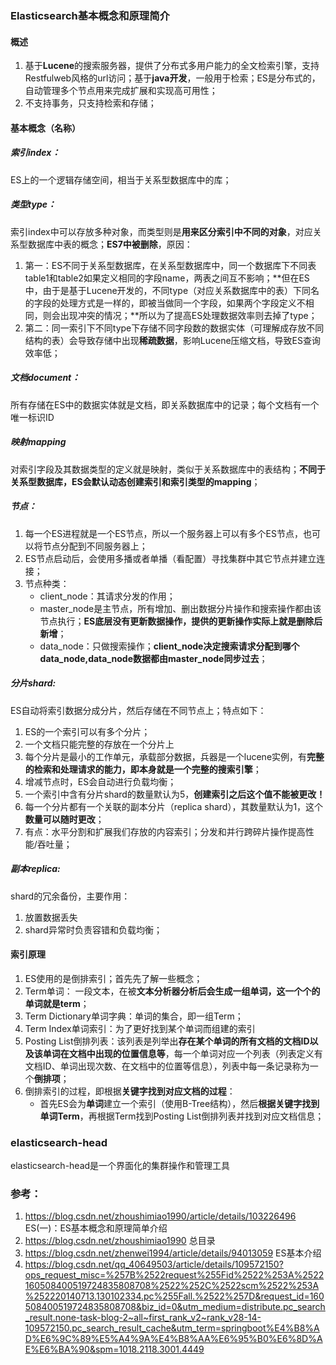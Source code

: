 ### Elasticsearch基本概念和原理简介
#### 概述
1. 基于**Lucene**的搜索服务器，提供了分布式多用户能力的全文检索引擎，支持Restfulweb风格的url访问；基于**java开发**，一般用于检索；ES是分布式的，自动管理多个节点用来完成扩展和实现高可用性；
2. 不支持事务，只支持检索和存储；
#### 基本概念（名称）
##### 索引index：
   ES上的一个逻辑存储空间，相当于关系型数据库中的库；

##### 类型type：
索引index中可以存放多种对象，而类型则是**用来区分索引中不同的对象**，对应关系型数据库中表的概念；**ES7中被删除**，原因：
   1. 第一：ES不同于关系型数据库，在关系型数据库中，同一个数据库下不同表table1和table2如果定义相同的字段name，两表之间互不影响；**但在ES中，由于是基于Lucene开发的，不同type（对应关系数据库中的表）下同名的字段的处理方式是一样的，即被当做同一个字段，如果两个字段定义不相同，则会出现冲突的情况；**所以为了提高ES处理数据效率则去掉了type；
   2. 第二：同一索引下不同type下存储不同字段数的数据实体（可理解成存放不同结构的表）会导致存储中出现**稀疏数据**，影响Lucene压缩文档，导致ES查询效率低；

##### 文档document：
所有存储在ES中的数据实体就是文档，即关系数据库中的记录；每个文档有一个唯一标识ID

##### 映射mapping
对索引字段及其数据类型的定义就是映射，类似于关系数据库中的表结构；**不同于关系型数据库，ES会默认动态创建索引和索引类型的mapping**；

##### 节点：
1. 每一个ES进程就是一个ES节点，所以一个服务器上可以有多个ES节点，也可以将节点分配到不同服务器上；
2. ES节点启动后，会使用多播或者单播（看配置）寻找集群中其它节点并建立连接；
3. 节点种类：
   * client_node：其请求分发的作用；
   * master_node是主节点，所有增加、删出数据分片操作和搜索操作都由该节点执行；**ES底层没有更新数据操作，提供的更新操作实际上就是删除后新增**；
   * data_node：只做搜索操作；**client_node决定搜索请求分配到哪个data_node,data_node数据都由master_node同步过去**；

##### 分片shard:
ES自动将索引数据分成分片，然后存储在不同节点上；特点如下：
   1. ES的一个索引可以有多个分片；
   2. 一个文档只能完整的存放在一个分片上
   3. 每个分片是最小的工作单元，承载部分数据，兵器是一个lucene实例，有**完整的检索和处理请求的能力，即本身就是一个完整的搜索引擎**；
   4. 增减节点时，ES会自动进行负载均衡；
   5. 一个索引中含有分片shard的数量默认为5，**创建索引之后这个值不能被更改！**
   6. 每一个分片都有一个关联的副本分片（replica shard），其数量默认为1，这个**数量可以随时更改**；
   7. 有点：水平分割和扩展我们存放的内容索引；分发和并行跨碎片操作提高性能/吞吐量；

##### 副本replica:
shard的冗余备份，主要作用：
  1. 放置数据丢失
  2. shard异常时负责容错和负载均衡；

#### 索引原理
1. ES使用的是倒排索引；首先先了解一些概念；
2. Term单词： 一段文本，在被**文本分析器分析后会生成一组单词，这一个个的单词就是term**；
3. Term Dictionary单词字典：单词的集合，即一组Term；
4. Term Index单词索引：为了更好找到某个单词而组建的索引
5. Posting List倒排列表：该列表是列举出**存在某个单词的所有文档的文档ID以及该单词在文档中出现的位置信息等**，每一个单词对应一个列表（列表定义有文档ID、单词出现次数、在文档中的位置等信息），列表中每一条记录称为一个**倒排项**；
6. 倒排索引的过程，即根据**关键字找到对应文档的过程**：
   * 首先ES会为**单词**建立一个索引（使用B-Tree结构），然后**根据关键字找到单词Term**，再根据Term找到Posting List倒排列表并找到对应文档信息；


### elasticsearch-head
elasticsearch-head是一个界面化的集群操作和管理工具

### 参考：
1. https://blog.csdn.net/zhoushimiao1990/article/details/103226496 ES(一)：ES基本概念和原理简单介绍
2. https://blog.csdn.net/zhoushimiao1990 总目录
3. https://blog.csdn.net/zhenwei1994/article/details/94013059 ES基本介绍
4. https://blog.csdn.net/qq_40649503/article/details/109572150?ops_request_misc=%257B%2522request%255Fid%2522%253A%2522160508400519724835808708%2522%252C%2522scm%2522%253A%252220140713.130102334.pc%255Fall.%2522%257D&request_id=160508400519724835808708&biz_id=0&utm_medium=distribute.pc_search_result.none-task-blog-2~all~first_rank_v2~rank_v28-14-109572150.pc_search_result_cache&utm_term=springboot%E4%B8%AD%E6%9C%89%E5%A4%9A%E4%B8%AA%E6%95%B0%E6%8D%AE%E6%BA%90&spm=1018.2118.3001.4449